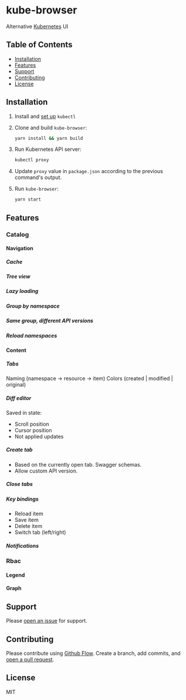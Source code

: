 # kube-browser

Alternative [Kubernetes](https://kubernetes.io/) UI

## Table of Contents

- [Installation](#installation)
- [Features](#features)
- [Support](#support)
- [Contributing](#contributing)
- [License](#license)

## Installation

1. Install and [set up](https://kubernetes.io/docs/tasks/tools/install-kubectl/) `kubectl`
  
2. Clone and build `kube-browser`:

    ```sh
    yarn install && yarn build
    ```

3. Run Kubernetes API server:

    ```sh
    kubectl proxy
    ```

4. Update `proxy` value in `package.json` according to the previous command's output.

5. Run `kube-browser`:

    ```sh
    yarn start
    ```

## Features

### Catalog

#### Navigation

##### Cache

##### Tree view

##### Lazy loading

##### Group by namespace

##### Same group, different API versions

##### Reload namespaces

#### Content

##### Tabs

Naming (namespace -> resource -> item)
Colors (created | modified | original)

##### Diff editor

Saved in state:
+ Scroll position
+ Cursor position
+ Not applied updates

##### Create tab

+ Based on the currently open tab. Swagger schemas.
+ Allow custom API version.

##### Close tabs

##### Key bindings

+ Reload item
+ Save item
+ Delete item
+ Switch tab (left/right)

##### Notifications

### Rbac

#### Legend

#### Graph

## Support

Please [open an issue](https://github.com/smpio/kube-browser/issues/new) for support.

## Contributing

Please contribute using [Github Flow](https://guides.github.com/introduction/flow/). Create a branch, add commits, and [open a pull request](https://github.com/fraction/readme-boilerplate/compare/).

## License

MIT
